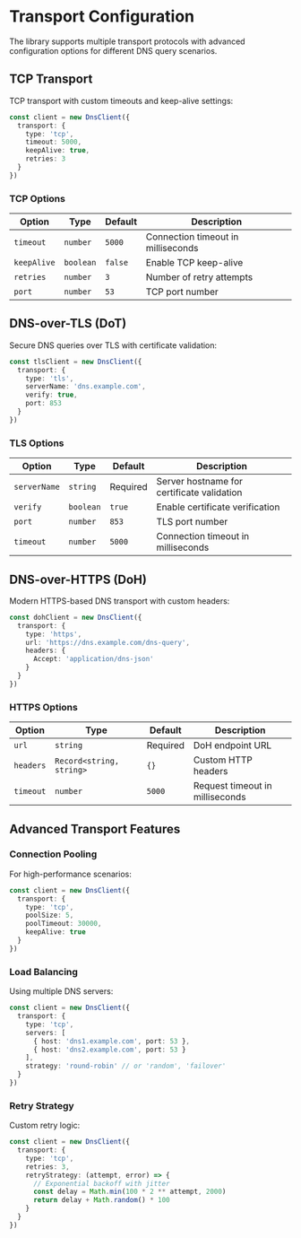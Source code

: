 # Transport Configuration

The library supports multiple transport protocols with advanced configuration options for different DNS query scenarios.

## TCP Transport

TCP transport with custom timeouts and keep-alive settings:

```ts
const client = new DnsClient({
  transport: {
    type: 'tcp',
    timeout: 5000,
    keepAlive: true,
    retries: 3
  }
})
```

### TCP Options

| Option | Type | Default | Description |
|--------|------|---------|-------------|
| `timeout` | `number` | `5000` | Connection timeout in milliseconds |
| `keepAlive` | `boolean` | `false` | Enable TCP keep-alive |
| `retries` | `number` | `3` | Number of retry attempts |
| `port` | `number` | `53` | TCP port number |

## DNS-over-TLS (DoT)

Secure DNS queries over TLS with certificate validation:

```ts
const tlsClient = new DnsClient({
  transport: {
    type: 'tls',
    serverName: 'dns.example.com',
    verify: true,
    port: 853
  }
})
```

### TLS Options

| Option | Type | Default | Description |
|--------|------|---------|-------------|
| `serverName` | `string` | Required | Server hostname for certificate validation |
| `verify` | `boolean` | `true` | Enable certificate verification |
| `port` | `number` | `853` | TLS port number |
| `timeout` | `number` | `5000` | Connection timeout in milliseconds |

## DNS-over-HTTPS (DoH)

Modern HTTPS-based DNS transport with custom headers:

```ts
const dohClient = new DnsClient({
  transport: {
    type: 'https',
    url: 'https://dns.example.com/dns-query',
    headers: {
      Accept: 'application/dns-json'
    }
  }
})
```

### HTTPS Options

| Option | Type | Default | Description |
|--------|------|---------|-------------|
| `url` | `string` | Required | DoH endpoint URL |
| `headers` | `Record<string, string>` | `{}` | Custom HTTP headers |
| `timeout` | `number` | `5000` | Request timeout in milliseconds |

## Advanced Transport Features

### Connection Pooling

For high-performance scenarios:

```ts
const client = new DnsClient({
  transport: {
    type: 'tcp',
    poolSize: 5,
    poolTimeout: 30000,
    keepAlive: true
  }
})
```

### Load Balancing

Using multiple DNS servers:

```ts
const client = new DnsClient({
  transport: {
    type: 'tcp',
    servers: [
      { host: 'dns1.example.com', port: 53 },
      { host: 'dns2.example.com', port: 53 }
    ],
    strategy: 'round-robin' // or 'random', 'failover'
  }
})
```

### Retry Strategy

Custom retry logic:

```ts
const client = new DnsClient({
  transport: {
    type: 'tcp',
    retries: 3,
    retryStrategy: (attempt, error) => {
      // Exponential backoff with jitter
      const delay = Math.min(100 * 2 ** attempt, 2000)
      return delay + Math.random() * 100
    }
  }
})
```
